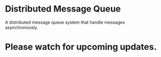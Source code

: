 # Distributed Message Queue
A distributed message queue system that handle messages asynchronously.

# Please watch for upcoming updates.

